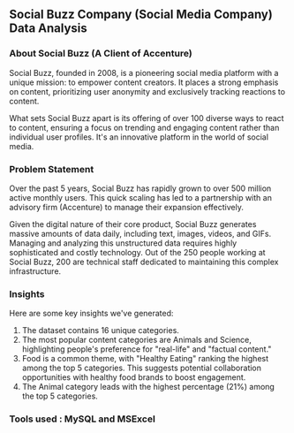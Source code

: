 ##  Social Buzz Company (Social Media Company) Data Analysis 

### **About Social Buzz (A Client of Accenture)**

Social Buzz, founded in 2008, is a pioneering social media platform with a unique mission: to empower content creators. It places a strong emphasis on content, prioritizing user anonymity and exclusively tracking reactions to content.

What sets Social Buzz apart is its offering of over 100 diverse ways to react to content, ensuring a focus on trending and engaging content rather than individual user profiles. It's an innovative platform in the world of social media.


### **Problem Statement**

Over the past 5 years, Social Buzz has rapidly grown to over 500 million active monthly users. This quick scaling has led to a partnership with an advisory firm (Accenture) to manage their expansion effectively.

Given the digital nature of their core product, Social Buzz generates massive amounts of data daily, including text, images, videos, and GIFs. Managing and analyzing this unstructured data requires highly sophisticated and costly technology. Out of the 250 people working at Social Buzz, 200 are technical staff dedicated to maintaining this complex infrastructure.


### **Insights**

Here are some key insights we've generated:

1. The dataset contains 16 unique categories.
2. The most popular content categories are Animals and Science, highlighting people's preference for "real-life" and "factual content."
3. Food is a common theme, with "Healthy Eating" ranking the highest among the top 5 categories. This suggests potential collaboration opportunities with healthy food brands to boost engagement.
4. The Animal category leads with the highest percentage (21%) among the top 5 categories.

### Tools used : MySQL and MSExcel


